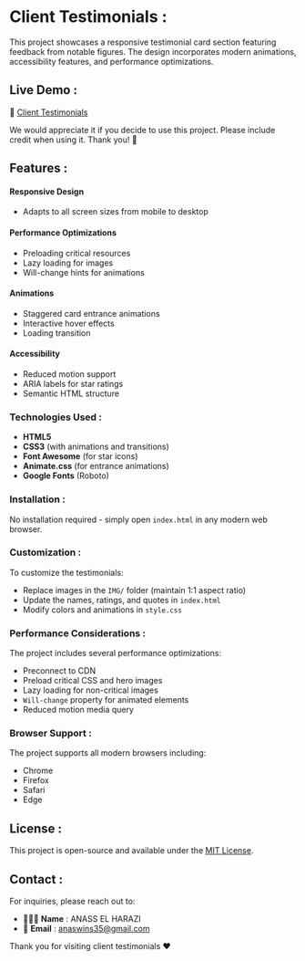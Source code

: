 # Client Testimonials :

This project showcases a responsive testimonial card section featuring feedback from notable figures. The design incorporates modern animations, accessibility features, and performance optimizations.

## Live Demo : 

🔗 [Client Testimonials](https://testimonials-client.netlify.app/)

We would appreciate it if you decide to use this project. Please include credit when using it. Thank you! 🙏 


## Features :

#### Responsive Design
- Adapts to all screen sizes from mobile to desktop

#### Performance Optimizations
- Preloading critical resources
- Lazy loading for images
- Will-change hints for animations

#### Animations
- Staggered card entrance animations
- Interactive hover effects
- Loading transition

#### Accessibility
- Reduced motion support
- ARIA labels for star ratings
- Semantic HTML structure

### Technologies Used :

- **HTML5**
- **CSS3** (with animations and transitions)
- **Font Awesome** (for star icons)
- **Animate.css** (for entrance animations)
- **Google Fonts** (Roboto)

### Installation :

No installation required - simply open `index.html` in any modern web browser.

### Customization :

To customize the testimonials:
- Replace images in the `IMG/` folder (maintain 1:1 aspect ratio)
- Update the names, ratings, and quotes in `index.html`
- Modify colors and animations in `style.css`

### Performance Considerations :

The project includes several performance optimizations:
- Preconnect to CDN
- Preload critical CSS and hero images
- Lazy loading for non-critical images
- `Will-change` property for animated elements
- Reduced motion media query

### Browser Support :

The project supports all modern browsers including:
- Chrome
- Firefox
- Safari
- Edge

## License :

This project is open-source and available under the [MIT License](LICENSE).

## Contact :

For inquiries, please reach out to:

- 👨🏻‍💻 **Name** : ANASS EL HARAZI
- 📧 **Email** : [anaswins35@gmail.com](mailto:anaswins35@gmail.com)

Thank you for visiting client testimonials ❤




 
